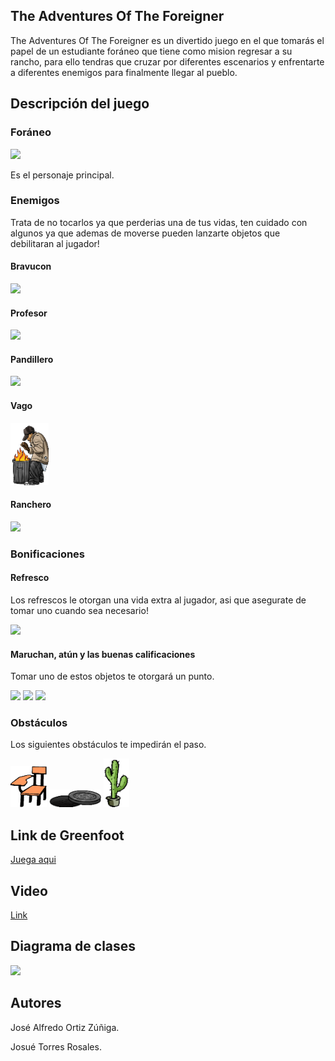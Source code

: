 ## The Adventures Of The Foreigner

The Adventures Of The Foreigner es un divertido juego en el que tomarás el papel de un estudiante foráneo que tiene como mision regresar a su rancho, para ello tendras que cruzar por diferentes escenarios y enfrentarte a diferentes enemigos para finalmente llegar al pueblo.

## Descripción del juego

### Foráneo

<img src = "https://i.imgur.com/IeljTbT.png" />

Es el personaje principal.

### Enemigos

Trata de no tocarlos ya que perderias una de tus vidas, ten cuidado con algunos ya que ademas de moverse pueden lanzarte objetos que debilitaran al jugador! 

#### Bravucon

<img src = "https://i.imgur.com/gCmi1ab.png" />

#### Profesor

<img src = "https://i.imgur.com/v2wu7Vr.png" />

#### Pandillero

<img src = "https://i.imgur.com/KLZ6pJc.png" />

#### Vago

<img src = "https://raw.githubusercontent.com/objetos-inter2018/Adventures_Foreigner/master/juego/images/vago2.png" />

#### Ranchero

<img src = "https://i.imgur.com/FRiyMEw.png" />

### Bonificaciones

#### Refresco

Los refrescos le otorgan una vida extra al jugador, asi que asegurate de tomar uno cuando sea necesario!

<img src = "https://i.imgur.com/F9hYRlZ.png" />

#### Maruchan, atún y las buenas calificaciones

Tomar uno de estos objetos te otorgará un punto.

<img src = "https://i.imgur.com/HCfQVMz.png" />

<img src = "https://i.imgur.com/pJHh44g.png" />

<img src = "https://i.imgur.com/VETFef9.png" />

### Obstáculos

Los siguientes obstáculos te impedirán el paso.

<img src = "https://raw.githubusercontent.com/objetos-inter2018/Adventures_Foreigner/master/juego/images/silla-escolar_2.png" />

<img src = "https://raw.githubusercontent.com/objetos-inter2018/Adventures_Foreigner/master/juego/images/alcantarilla.png" />

<img src = "https://raw.githubusercontent.com/objetos-inter2018/Adventures_Foreigner/master/juego/images/Large_Cactus.png" />

## Link de Greenfoot

[Juega aqui](http://www.greenfoot.org/scenarios/21838)

## Video
[Link](https://www.youtube.com/watch?v=JMGJZKXu_hw&feature=youtu.be)

## Diagrama de clases

<img src = "https://i.imgur.com/iaCo5hY.png" />

## Autores

José Alfredo Ortiz Zúñiga.

Josué Torres Rosales.


